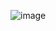 ![image](https://github.com/pastaChaeng/Beshify-AV/assets/123816211/7c7fef2b-82dd-4ecb-a027-d58beac8e6ce)
